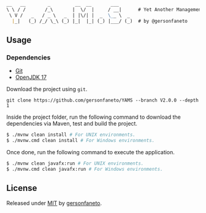<!-- prettier-ignore -->
```markdown
__   __        _         __  __       ___     
\ \ / /       /_\       |  \/  |     / __|      # Yet Another Management System.
 \ V /   _   / _ \   _  | |\/| |  _  \__ \  _   
  |_|   (_) /_/ \_\ (_) |_|  |_| (_) |___/ (_)  # by @gersonfaneto

```

## Usage

### Dependencies

- [Git][git-download]
- [OpenJDK 17][openjdk-download]

Download the project using `git`.

```shell
git clone https://github.com/gersonfaneto/YAMS --branch V2.0.0 --depth 1
```

Inside the project folder, run the following command to download the dependencies via
Maven, test and build the project.

```bash
$ ./mvnw clean install # For UNIX environments.
$ ./mvnw.cmd clean install # For Windows environments.
```

Once done, run the following command to execute the application.

```bash
$ ./mvnw clean javafx:run # For UNIX environments.
$ ./mvnw.cmd clean javafx:run # For Windows environments.
```

## License

Released under [MIT][license-url] by [gersonfaneto][profile-url].

<!-- prettier-ignore-start -->

<!-- NOTE: Links... -->

[profile-url]: https://github.com/gersonfaneto

[license-url]: https://github.com/gersonfaneto/YAMS/blob/main/LICENSE

[git-download]: https://git-scm.com/
[openjdk-download]: https://jdk.java.net/archive/ 

<!-- prettier-ignore-end -->
